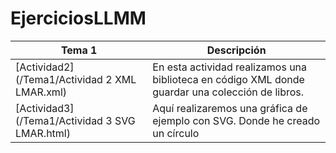 # EjerciciosLLMM

Tema 1 | Descripción
----------- | -----------
[Actividad2](/Tema1/Actividad 2 XML LMAR.xml) | En esta actividad realizamos una biblioteca en código XML donde guardar una colección de libros.
[Actividad3](/Tema1/Actividad 3 SVG LMAR.html) | Aquí realizaremos una gráfica de ejemplo con SVG. Donde he creado un círculo
